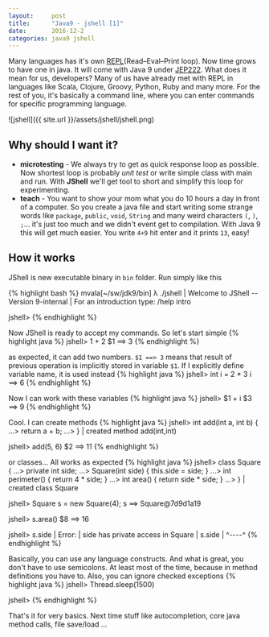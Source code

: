 ```yaml
---
layout:     post
title:      "Java9 - jshell [1]"
date:       2016-12-2
categories: java9 jshell
---
```


Many languages has it's own [REPL](Read–Eval–Print loop). Now time grows to have one in java. It will come with Java 9 under [JEP222]. What does it mean for us, developers? Many of us have already met with REPL in languages like Scala, Clojure, Groovy, Python, Ruby and many more. For the rest of you, it's basically a command line, where you can enter commands for specific programming language.

![jshell]({{ site.url }}/assets/jshell/jshell.png)

## Why should I want it?
 - **microtesting** - We always try to get as quick response loop as possible. Now shortest loop is probably _unit test_ or write simple class with main and run. With **JShell** we'll get tool to short and simplify this loop for experimenting.
 - **teach** - You want to show your mom what you do 10 hours a day in front of a computer. So you create a java file and start writing some strange words like `package`, `public`, `void`, `String` and many weird characters `(`, `)`, `;`... it's just too much and we didn't event get to compilation. With Java 9 this will get much easier. You write `4+9` hit enter and it prints `13`, easy!

## How it works ###
JShell is new executable binary in `bin` folder. Run simply like this

{% highlight bash %}
mvala[~/sw/jdk9/bin] λ ./jshell 
|  Welcome to JShell -- Version 9-internal
|  For an introduction type: /help intro


jshell> 
{% endhighlight %}

Now JShell is ready to accept my commands. So let's start simple
{% highlight java %}
jshell> 1 + 2
$1 ==> 3
{% endhighlight %}

as expected, it can add two numbers. `$1 ==> 3` means that result of previous operation is implicitly stored in variable `$1`. If I explicitly define variable name, it is used instead
{% highlight java %}
jshell> int i = 2 * 3
i ==> 6
{% endhighlight %}

Now I can work with these variables
{% highlight java %}
jshell> $1 + i
$3 ==> 9
{% endhighlight %}

Cool. I can create methods
{% highlight java %}
jshell> int add(int a, int b) {
   ...> return a + b;
   ...> }
|  created method add(int,int)

jshell> add(5, 6)
$2 ==> 11
{% endhighlight %}

or classes... All works as expected
{% highlight java %}
jshell> class Square {
   ...> private int side;
   ...> Square(int side) { this.side = side; }
   ...> int perimeter() { return 4 * side; }
   ...> int area() { return side * side; }
   ...> }
|  created class Square

jshell> Square s = new Square(4);
s ==> Square@7d9d1a19

jshell> s.area()
$8 ==> 16

jshell> s.side
|  Error:
|  side has private access in Square
|  s.side
|  ^----^
{% endhighlight %}

Basically, you can use any language constructs. And what is great, you don't have to use semicolons. At least most of the time, because in method definitions you have to. Also, you can ignore checked exceptions
{% highlight java %}
jshell> Thread.sleep(1500)

jshell> 
{% endhighlight %}

That's it for very basics. Next time stuff like autocompletion, core java method calls, file save/load ...

[REPL]: https://en.wikipedia.org/wiki/Read%E2%80%93eval%E2%80%93print_loop
[JEP222]: http://openjdk.java.net/jeps/222